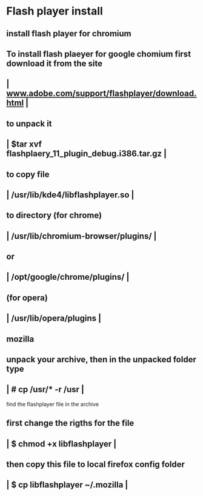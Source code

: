 # Flash player install

## install flash player for chromium

 To install flash plaeyer for google chomium first
 download it from the site 
 ------------------------------------------------------------------------
 | www.adobe.com/support/flashplayer/download.html     			        |
 ------------------------------------------------------------------------ 

 to unpack it 
 ------------------------------------------------------------------------ 
 | $tar xvf flashplaery_11_plugin_debug.i386.tar.gz    			|
 ------------------------------------------------------------------------

 to copy file 
 ------------------------------------------------------------------------
 | /usr/lib/kde4/libflashplayer.so                 			|
 ------------------------------------------------------------------------

 to directory (for chrome)
 ------------------------------------------------------------------------
 | /usr/lib/chromium-browser/plugins/            			|
 ------------------------------------------------------------------------
 or 
 ------------------------------------------------------------------------
 | /opt/google/chrome/plugins/                   			|
 ------------------------------------------------------------------------
 (for opera)
 ------------------------------------------------------------------------
 | /usr/lib/opera/plugins                       			|
 ------------------------------------------------------------------------
 

 mozilla
 -------
 
 unpack your archive,
 then in the unpacked folder type
 ------------------------------------------------------------------------
 | # cp /usr/* -r /usr							|
 ------------------------------------------------------------------------
 find the flashplayer file in the archive
 
 first change the rigths for the file  
 ------------------------------------------------------------------------
 | $ chmod +x libflashplayer						|
 ------------------------------------------------------------------------
 then copy this file to local firefox config folder
 ------------------------------------------------------------------------
 | $ cp libflashplayer ~/.mozilla					|
 ------------------------------------------------------------------------

 

  
 
 


